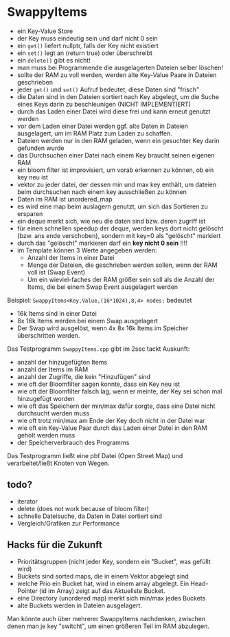 # SwappyItems

- ein Key-Value Store
- der Key muss eindeutig sein und darf nicht 0 sein
- ein `get()` liefert nullptr, falls der Key nicht existiert
- ein `set()` legt an (return true) oder überschreibt
- ein `delete()` gibt es nicht!
- man muss bei Programmende die ausgelagerten Dateien selber löschen!
- sollte der RAM zu voll werden, werden alte Key-Value Paare in Dateien geschrieben
- jeder `get()` und `set()` Aufruf bedeutet, diese Daten sind "frisch"
- die Daten sind in den Dateien sortiert nach Key abgelegt, um die Suche eines Keys darin zu beschleunigen (NICHT IMPLEMENTIERT)
- durch das Laden einer Datei wird diese frei und kann erneut genutzt werden
- vor dem Laden einer Datei werden ggf. alte Daten in Dateien ausgelagert, um im RAM Platz zum Laden zu schaffen.
- Dateien werden nur in den RAM geladen, wenn ein gesuchter Key darin gefunden wurde
- das Durchsuchen einer Datei nach einem Key braucht seinen eigenen RAM
- ein bloom filter ist improvisiert, um vorab erkennen zu können, ob ein key neu ist
- vektor zu jeder datei, der dessen min und max key enthält, um dateien beim durchsuchen nach einem key ausschließen zu können
- Daten im RAM ist unordered_map
- es wird eine map beim auslagern genutzt, um sich das Sortieren zu ersparen
- ein deque merkt sich, wie neu die daten sind bzw. deren zugriff ist
- für einen schnellen speedup der deque, werden keys dort nicht gelöscht (bzw. ans ende verschoben), sondern mit key=0 als "gelöscht" markiert
- durch das "gelöscht" markieren darf ein **key nicht 0 sein** !!!!
- im Template können 3 Werte angegeben werden:
  - Anzahl der Items in einer Datei
  - Menge der Dateien, die geschrieben werden sollen, wenn der RAM voll ist (Swap Event)
  - Um ein wieviel-faches der RAM größer sein soll als die Anzahl der Items, die bei einem Swap Event ausgelagert werden

Beispiel: `SwappyItems<Key,Value,(16*1024),8,4> nodes;` bedeutet

- 16k Items sind in einer Datei
- 8x 16k Items werden bei einem Swap ausgelagert
- Der Swap wird ausgelöst, wenn 4x 8x 16k Items im Speicher überschritten werden.

Das Testprogramm `SwappyItems.cpp` gibt im 2sec tackt Auskunft:

- anzahl der hinzugefügten Items
- anzahl der Items im RAM
- anzahl der Zugriffe, die kein "Hinzufügen" sind
- wie oft der Bloomfilter sagen konnte, dass ein Key neu ist
- wie oft der Bloomfilter falsch lag, wenn er meinte, der Key sei schon mal hinzugefügt worden
- wie oft das Speichern der min/max dafür sorgte, dass eine Datei nicht durchsucht werden muss
- wie oft trotz min/max am Ende der Key doch nicht in der Datei war
- wie oft ein Key-Value Paar durch das Laden einer Datei in den RAM geholt werden muss
- der Speicherverbrauch des Programms

Das Testprogramm ließt eine pbf Datei (Open Street Map) und verarbeitet/ließt Knoten von Wegen.

## todo?

- iterator
- delete (does not work because of bloom filter)
- schnelle Dateisuche, da Daten in Datei sortiert sind
- Vergleich/Grafiken zur Performance

## Hacks für die Zukunft

- Prioritätsgruppen (nicht jeder Key, sondern ein "Bucket", was gefüllt wird)
- Buckets sind sorted maps, die in einem Vektor abgelegt sind
- welche Prio ein Bucket hat, wird in einem array abgelegt. Ein Head-Pointer (id im Array) zeigt auf das Aktuellste Bucket.
- eine Directory (unordered map) merkt sich min/max jedes Buckets
- alte Buckets werden in Dateien ausgelagert.

Man könnte auch über mehrerer SwappyItems nachdenken, zwischen denen man je key "switcht", um einen größeren Teil im RAM abzulegen.

